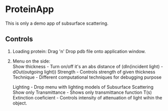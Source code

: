 # ProteinApp
This is only a demo app of subsurface scattering. 
## Controls
1) Loading protein: Drag 'n' Drop pdb file onto application window. 
2) Menu on the side:  
	Show thickness - Turn on/off it's an abs distance of (dIn(incident light) - dOut(outgoing light))
	Strength - Controls strength of given thickness
	Technique - Different computational techniques for debugging purpose
	
	Lighting - Drop menu with lighting models of Subsurface Scattering 
	Show only Transmittance - Shows only transmittance function T(s)
	Extinction coeficient - Controls intensity of attenuation of light wihin the object.

